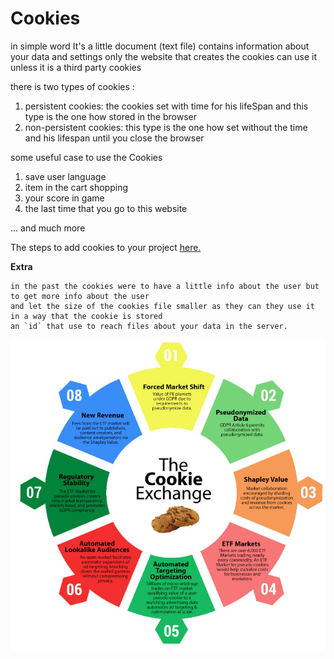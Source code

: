 # Cookies
in simple word It's a little document (text file) contains information about your data and settings 
only the website that creates the cookies can use it unless it is a third party cookies


there is two types of cookies :
1. persistent cookies: the cookies set with time for his lifeSpan and this type is the one how stored in the browser  
2. non-persistent cookies: this type is the one how set without the time and his lifespan until you close the browser

some useful case to use the Cookies
1. save user language 
2. item in the cart shopping
3. your score in game
4. the last time that you go to this website 

... and much more

The steps to add cookies to your project [here.](https://asp.mvc-tutorial.com/httpcontext/cookies/)

**Extra**
```
in the past the cookies were to have a little info about the user but to get more info about the user
and let the size of the cookies file smaller as they can they use it in a way that the cookie is stored
an `id` that use to reach files about your data in the server.
```

 ![img](cookies1.PNG)
